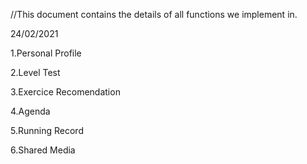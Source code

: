 //This document contains the details of all functions we implement in.

24/02/2021

1.Personal Profile

2.Level Test

3.Exercice Recomendation

4.Agenda

5.Running Record

6.Shared Media
